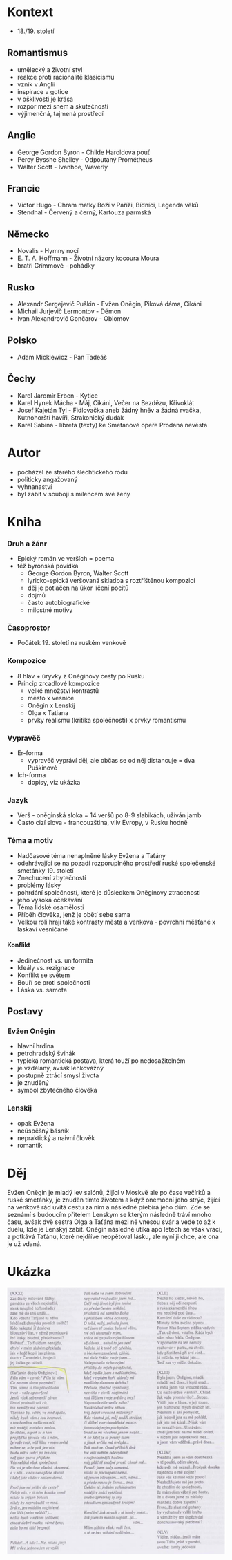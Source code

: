 # Kontext
* 18\./19. století

## Romantismus
* umělecký a životní styl
* reakce proti racionalitě klasicismu
* vznik v Anglii
* inspirace v gotice
* v ošklivosti je krása
* rozpor mezi snem a skutečností
* výjimenčná, tajmená prostředí


## Anglie
* George Gordon Byron - Childe Haroldova pouť
* Percy Bysshe Shelley - Odpoutaný Prométheus
* Walter Scott - Ivanhoe, Waverly


## Francie
* Victor Hugo - Chrám matky Boží v Paříži, Bídníci, Legenda věků
* Stendhal - Červený a černý, Kartouza parmská


## Německo
* Novalis - Hymny nocí
* E. T. A. Hoffmann - Životní názory kocoura Moura
* bratři Grimmové - pohádky


## Rusko
* Alexandr Sergejevič Puškin - Evžen Oněgin, Piková dáma, Cikáni
* Michail Jurjevič Lermontov - Démon
* Ivan Alexandrovič Gončarov - Oblomov


## Polsko
* Adam Mickiewicz - Pan Tadeáš


## Čechy
* Karel Jaromír Erben - Kytice
* Karel Hynek Mácha - Máj, Cikáni, Večer na Bezdězu, Křivoklát
* Josef Kajetán Tyl - Fidlovačka aneb žádný hněv a žádná rvačka, Kutnohorští havíři, Strakonický dudák
* Karel Sabina - libreta (texty) ke Smetanově opeře Prodaná nevěsta

# Autor
* pocházel ze starého šlechtického rodu
* politicky angažovaný
* vyhnanaství
* byl zabit v souboji s milencem své ženy

# Kniha
### Druh a žánr
* Epický román ve verších = poema
* též byronská povídka
  * George Gordon Byron, Walter Scott
  * lyricko-epická veršovaná skladba s roztříštěnou kompozicí
  * děj je potlačen na úkor líčení pocitů
  * dojmů
  * často autobiografické
  * milostné motivy

### Časoprostor
* Počátek 19. století na ruském venkově

### Kompozice
* 8 hlav + úryvky z Oněginovy cesty po Rusku
* Princip zrcadlové kompozice
  * velké množství kontrastů
  * město x vesnice
  * Oněgin x Lenskij
  * Olga x Tatiana
  * prvky realismu (kritika společnosti) x prvky romantismu

### Vypravěč
* Er-forma
  * vypravěč vypráví děj, ale občas se od něj distancuje = dva Puškinové 
* Ich-forma
  * dopisy, viz ukázka

### Jazyk
* Verš - oněginská sloka = 14 veršů po 8-9 slabikách, užíván jamb
* Často cizí slova  - francouzština, vliv Evropy, v Rusku hodně

### Téma a motiv
* Nadčasové téma nenaplněné lásky Evžena a Taťány
* odehrávající se na pozadí rozporuplného prostředí ruské společenské smetánky 19. století
* Znechucení zbytečností
* problémy lásky
* pohrdání společností, které je důsledkem Oněginovy ztracenosti
* jeho vysoká očekávání
* Téma lidské osamělosti
* Příběh člověka, jenž je obětí sebe sama
* Velkou roli hrají také kontrasty města a venkova - povrchní měšťané x laskaví vesničané

#### Konflikt
* Jedinečnost vs. uniformita
* Ideály vs. rezignace
* Konflikt se světem
* Bouří se proti společnosti
* Láska vs. samota

## Postavy
### Evžen Oněgin
- hlavní hrdina
- petrohradský švihák
- typická romantická postava, která touží po nedosažitelném
- je vzdělaný, avšak lehkovážný
- postupně ztrácí smysl života
- je znuděný
- symbol zbytečného člověka

### Lenskij
* opak Evžena
* neúspěšný básník
* nepraktický a naivní člověk
* romantik

# Děj
Evžen Oněgin je mladý lev salónů, žijící v Moskvě ale po čase večírků a ruské smetánky, je znuděn tímto životem a když onemocní jeho strýc, žijící na venkově rád uvítá cestu za ním a následně přebírá jeho dům. Zde se seznámí s budoucím přítelem Lenskym se kterým následně tráví mnoho času, avšak dvě sestra Olga a Taťána mezi ně vnesou svár a vede to až k duelu, kde je Lenskyj zabit. Oněgin následně utíká apo letech se však vrací, a potkává Taťánu, které nejdříve neopětoval lásku, ale nyní ji chce, ale ona je už vdaná.


# Ukázka
![ukázka](ukazka.png)